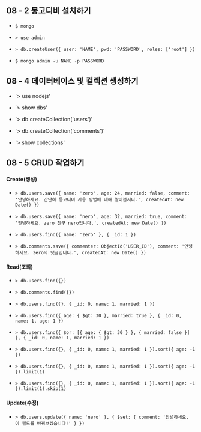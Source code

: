 ## 08 - 2 몽고디비 설치하기

- `$ mongo`

- `> use admin`
- `> db.createUser({ user: 'NAME', pwd: 'PASSWORD', roles: ['root'] })`

- `$ mongo admin -u NAME -p PASSWORD`

## 08 - 4 데이터베이스 및 컬렉션 생성하기

- `> use nodejs'
- `> show dbs'

- `> db.createCollection('users')'
- `> db.createCollection('comments')'

- '> show collections'

## 08 - 5 CRUD 작업하기

#### Create(생성)

- `> db.users.save({ name: 'zero', age: 24, married: false, comment: '안녕하세요. 간단히 몽고디비 사용 방법에 대해 알아봅시다.', createdAt: new Date() })`
- `> db.users.save({ name: 'nero', age: 32, married: true, comment: '안녕하세요. zero 친구 nero입니다.', createdAt: new Date() })`

- `> db.users.find({ name: 'zero' }, { _id: 1 })`

- `> db.comments.save({ commenter: ObjectId('USER_ID'), comment: '안녕하세요. zero의 댓글입니다.', createdAt: new Date() })`

#### Read(조회)

- `> db.users.find({})`
- `> db.comments.find({})`

- `> db.users.find({}, { _id: 0, name: 1, married: 1 })`

- `> db.users.find({ age: { $gt: 30 }, married: true }, { _id: 0, name: 1, age: 1 })`

- `> db.users.find({ $or: [{ age: { $gt: 30 } }, { married: false }] }, { _id: 0, name: 1, married: 1 })`

- `> db.users.find({}, { _id: 0, name: 1, married: 1 }).sort({ age: -1 })`

- `> db.users.find({}, { _id: 0, name: 1, married: 1 }).sort({ age: -1 }).limit(1)`

- `> db.users.find({}, { _id: 0, name: 1, married: 1 }).sort({ age: -1 }).limit(1).skip(1)`

#### Update(수정)

- `> db.users.update({ name: 'nero' }, { $set: { comment: '안녕하세요. 이 필드를 바꿔보겠습니다!' } })`
